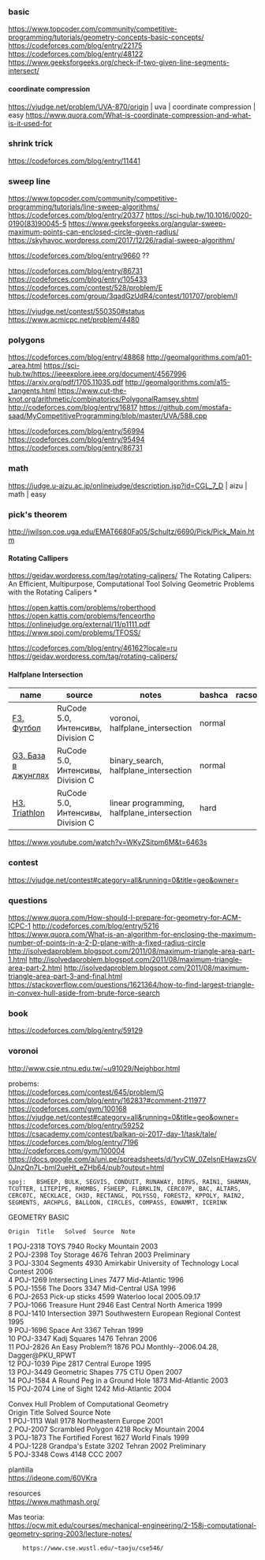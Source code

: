 ### basic

https://www.topcoder.com/community/competitive-programming/tutorials/geometry-concepts-basic-concepts/
https://codeforces.com/blog/entry/22175
https://codeforces.com/blog/entry/48122
https://www.geeksforgeeks.org/check-if-two-given-line-segments-intersect/


#### coordinate compression

https://vjudge.net/problem/UVA-870/origin | uva | coordinate compression | easy
https://www.quora.com/What-is-coordinate-compression-and-what-is-it-used-for


### shrink trick

https://codeforces.com/blog/entry/11441


### sweep line

https://www.topcoder.com/community/competitive-programming/tutorials/line-sweep-algorithms/
https://codeforces.com/blog/entry/20377
https://sci-hub.tw/10.1016/0020-0190(83)90045-5
https://www.geeksforgeeks.org/angular-sweep-maximum-points-can-enclosed-circle-given-radius/
https://skyhavoc.wordpress.com/2017/12/26/radial-sweep-algorithm/


https://codeforces.com/blog/entry/9660
??

https://codeforces.com/blog/entry/86731
https://codeforces.com/blog/entry/105433
https://codeforces.com/contest/528/problem/E
https://codeforces.com/group/3qadGzUdR4/contest/101707/problem/I

https://vjudge.net/contest/550350#status
https://www.acmicpc.net/problem/4480

### polygons

https://codeforces.com/blog/entry/48868
http://geomalgorithms.com/a01-_area.html
https://sci-hub.tw/https://ieeexplore.ieee.org/document/4567996
https://arxiv.org/pdf/1705.11035.pdf
http://geomalgorithms.com/a15-_tangents.html
https://www.cut-the-knot.org/arithmetic/combinatorics/PolygonalRamsey.shtml
http://codeforces.com/blog/entry/16817
https://github.com/mostafa-saad/MyCompetitiveProgramming/blob/master/UVA/588.cpp


https://codeforces.com/blog/entry/56994
https://codeforces.com/blog/entry/95494
https://codeforces.com/blog/entry/86731




### math

https://judge.u-aizu.ac.jp/onlinejudge/description.jsp?id=CGL_7_D | aizu | math | easy


### pick's theorem

http://jwilson.coe.uga.edu/EMAT6680Fa05/Schultz/6690/Pick/Pick_Main.htm


#### Rotating Callipers

https://geidav.wordpress.com/tag/rotating-calipers/
The Rotating Calipers: An Efficient, Multipurpose, Computational Tool
Solving Geometric Problems with the Rotating Calipers *

https://open.kattis.com/problems/roberthood
https://open.kattis.com/problems/fenceortho
https://onlinejudge.org/external/11/p1111.pdf
https://www.spoj.com/problems/TFOSS/

https://codeforces.com/blog/entry/46162?locale=ru
https://geidav.wordpress.com/tag/rotating-calipers/



#### Halfplane Intersection

| name | source | notes | bashca | racsosabe |
| ---- | ------ | ----- | ------ | --------- |
| [F3. Футбол](https://official.contest.yandex.ru/rucode5.0/contest/35548/problems/F3/) | RuCode 5.0, Интенсивы, Division C | voronoi, halfplane_intersection | normal | |
| [G3. База в джунглях](https://official.contest.yandex.ru/rucode5.0/contest/35548/problems/G3/) | RuCode 5.0, Интенсивы, Division C | binary_search, halfplane_intersection | normal | |
| [H3. Triathlon](https://official.contest.yandex.ru/rucode5.0/contest/35548/problems/H3/) | RuCode 5.0, Интенсивы, Division C | linear programming, halfplane_intersection | hard | |

https://www.youtube.com/watch?v=WKyZSitpm6M&t=6463s


### contest

https://vjudge.net/contest#category=all&running=0&title=geo&owner=


### questions	

https://www.quora.com/How-should-I-prepare-for-geometry-for-ACM-ICPC-1
http://codeforces.com/blog/entry/5216
https://www.quora.com/What-is-an-algorithm-for-enclosing-the-maximum-number-of-points-in-a-2-D-plane-with-a-fixed-radius-circle
http://isolvedaproblem.blogspot.com/2011/08/maximum-triangle-area-part-1.html
http://isolvedaproblem.blogspot.com/2011/08/maximum-triangle-area-part-2.html
http://isolvedaproblem.blogspot.com/2011/08/maximum-triangle-area-part-3-and-final.html
https://stackoverflow.com/questions/1621364/how-to-find-largest-triangle-in-convex-hull-aside-from-brute-force-search

### book	

https://codeforces.com/blog/entry/59129


### voronoi	
http://www.csie.ntnu.edu.tw/~u91029/Neighbor.html

probems:		
		https://codeforces.com/contest/645/problem/G
		https://codeforces.com/blog/entry/16283?#comment-211977
		https://codeforces.com/gym/100168
		https://vjudge.net/contest#category=all&running=0&title=geo&owner=
		https://codeforces.com/blog/entry/59252
		https://csacademy.com/contest/balkan-oi-2017-day-1/task/tale/
		https://codeforces.com/blog/entry/7196
		http://codeforces.com/gym/100004
		https://docs.google.com/a/uni.pe/spreadsheets/d/1yyCW_0ZeIsnEHawzsGV0JnzQn7L-bml2ueHt_eZHb64/pub?output=html
		
	spoj:	BSHEEP, BULK, SEGVIS, CONDUIT, RUNAWAY, DIRVS, RAIN1, SHAMAN, TCUTTER, LITEPIPE, RHOMBS, FSHEEP, FLBRKLIN, CERC07P, BAC, ALTARS, CERC07C, NECKLACE, CH3D, RECTANGL, POLYSSQ, FOREST2, KPPOLY, RAIN2, SEGMENTS, ARCHPLG, BALLOON, CIRCLES, COMPASS, EOWAMRT, ICERINK

GEOMETRY BASIC								
								
	Origin	Title	Solved	Source	Note			
1	POJ-2318	TOYS	7940	Rocky Mountain 2003				
2	POJ-2398	Toy Storage	4676	Tehran 2003 Preliminary				
3	POJ-3304	Segments	4930	Amirkabir University of Technology Local Contest 2006				
4	POJ-1269	Intersecting Lines	7477	Mid-Atlantic 1996				
5	POJ-1556	The Doors	3347	Mid-Central USA 1996				
6	POJ-2653	Pick-up sticks	4599	Waterloo local 2005.09.17				
7	POJ-1066	Treasure Hunt	2946	East Central North America 1999				
8	POJ-1410	Intersection	3971	Southwestern European Regional Contest 1995				
9	POJ-1696	Space Ant	3367	Tehran 1999				
10	POJ-3347	Kadj Squares	1476	Tehran 2006				
11	POJ-2826	An Easy Problem?!	1876	POJ Monthly--2006.04.28, Dagger@PKU_RPWT				
12	POJ-1039	Pipe	2817	Central Europe 1995				
13	POJ-3449	Geometric Shapes	775	CTU Open 2007				
14	POJ-1584	A Round Peg in a Ground Hole	1873	Mid-Atlantic 2003				
15	POJ-2074	Line of Sight	1242	Mid-Atlantic 2004				
								
								
		
								
Convex Hull Problem of Computational Geometry								
		Origin	Title	Solved	Source	Note		
	1	POJ-1113	Wall	9178	Northeastern Europe 2001			
	2	POJ-2007	Scrambled Polygon	4218	Rocky Mountain 2004			
	3	POJ-1873	The Fortified Forest	1627	World Finals 1999			
	4	POJ-1228	Grandpa's Estate	3202	Tehran 2002 Preliminary			
	5	POJ-3348	Cows	4148	CCC 2007			


plantilla		
		https://ideone.com/60VKra
		
		
resources		
		https://www.mathmash.org/
		
Mas teoria:		
		https://ocw.mit.edu/courses/mechanical-engineering/2-158j-computational-geometry-spring-2003/lecture-notes/
		
		https://www.cse.wustl.edu/~taoju/cse546/

